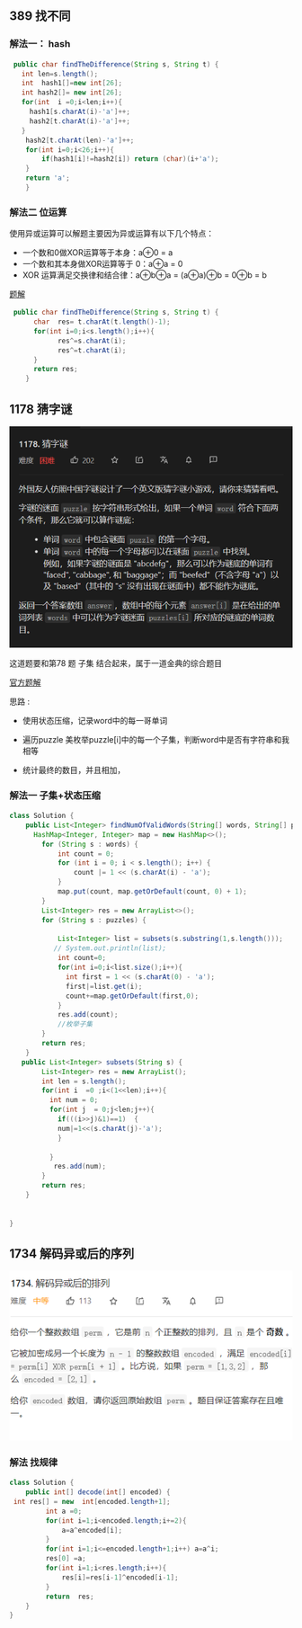 ## 389 找不同

### 解法一： hash

```java
 public char findTheDifference(String s, String t) {
   int len=s.length();
   int  hash1[]=new int[26];
   int hash2[]= new int[26];
   for(int  i =0;i<len;i++){
     hash1[s.charAt(i)-'a']++;
     hash2[t.charAt(i)-'a']++;
   }
    hash2[t.charAt(len)-'a']++;
    for(int i=0;i<26;i++){
        if(hash1[i]!=hash2[i]) return (char)(i+'a');
    }
    return 'a';
    }
```

### 解法二 位运算

使用异或运算可以解题主要因为异或运算有以下几个特点：

* 一个数和0做XOR运算等于本身：a⊕0 = a
* 一个数和其本身做XOR运算等于 0：a⊕a = 0
* XOR 运算满足交换律和结合律：a⊕b⊕a = (a⊕a)⊕b = 0⊕b = b




[题解](https://leetcode-cn.com/problems/find-the-difference/solution/hua-jie-suan-fa-389-zhao-bu-tong-by-guanpengchn/)

```java
 public char findTheDifference(String s, String t) {
      char  res= t.charAt(t.length()-1);
      for(int i=0;i<s.length();i++){
            res^=s.charAt(i);
            res^=t.charAt(i);
      }
      return res;
    }
```

## 1178 猜字谜



![](image/1178.png)

这道题要和第78 题 子集 结合起来，属于一道金典的综合题目

[官方题解](https://leetcode-cn.com/problems/number-of-valid-words-for-each-puzzle/solution/cai-zi-mi-by-leetcode-solution-345u/)

思路 :

*  使用状态压缩，记录word中的每一哥单词

* 遍历puzzle 美枚举puzzle[i]中的每一个子集，判断word中是否有字符串和我相等
* 统计最终的数目，并且相加，



### 解法一  子集+状态压缩

 

```JAVA
class Solution {
    public List<Integer> findNumOfValidWords(String[] words, String[] puzzles) {
      HashMap<Integer, Integer> map = new HashMap<>();
        for (String s : words) {
            int count = 0;
            for (int i = 0; i < s.length(); i++) {
                count |= 1 << (s.charAt(i) - 'a');
            }
            map.put(count, map.getOrDefault(count, 0) + 1);
        }
        List<Integer> res = new ArrayList<>();
        for (String s : puzzles) {
           
            List<Integer> list = subsets(s.substring(1,s.length()));
           // System.out.println(list);
            int count=0;
            for(int i=0;i<list.size();i++){
              int first = 1 << (s.charAt(0) - 'a');
              first|=list.get(i);
              count+=map.getOrDefault(first,0);
            }
            res.add(count);
            //枚举子集
        }
        return res;
    }
   public List<Integer> subsets(String s) {
        List<Integer> res = new ArrayList();
        int len = s.length();
        for(int i  =0 ;i<(1<<len);i++){
          int num = 0;
          for(int j  = 0;j<len;j++){
            if(((i>>j)&1)==1)  {
            num|=1<<(s.charAt(j)-'a');
            }
           
          }
           res.add(num);
        }
        return res;
    }
 

}
```

## 1734  解码异或后的序列

![](image/1734.png)

### 解法 找规律 

```java
class Solution {
    public int[] decode(int[] encoded) {
 int res[] = new  int[encoded.length+1];
         int a =0;
         for(int i=1;i<encoded.length;i+=2){
             a=a^encoded[i];
         }
         for(int i=1;i<=encoded.length+1;i++) a=a^i;
         res[0] =a;
         for(int i=1;i<res.length;i++){
             res[i]=res[i-1]^encoded[i-1];
         }
         return  res;
    }
}
```

